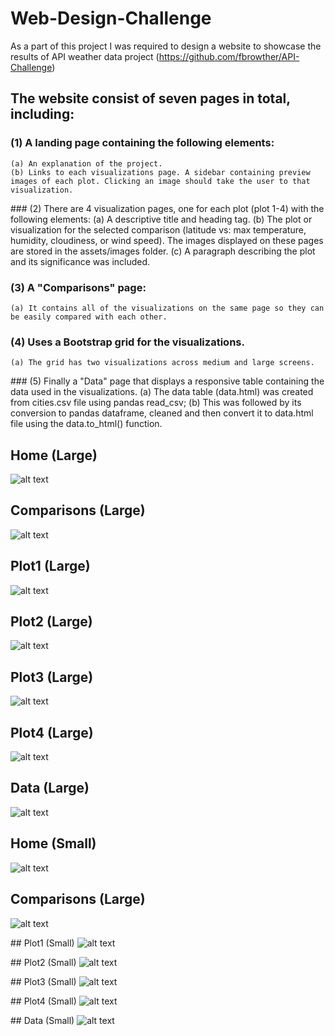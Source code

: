# Web-Design-Challenge
As a part of this project I was required to design a website to showcase the results of API weather data project (https://github.com/fbrowther/API-Challenge) 

## The website consist of seven pages in total, including:

### (1) A landing page containing the following elements:
    (a) An explanation of the project.
    (b) Links to each visualizations page. A sidebar containing preview images of each plot. Clicking an image should take the user to that visualization.

### (2) There are 4 visualization pages, one for each plot (plot 1-4) with the following elements:
    (a) A descriptive title and heading tag.
    (b) The plot or visualization for the selected comparison (latitude vs: max temperature, humidity, cloudiness, or wind speed). 
        The images displayed on these pages are stored in the assets/images folder.
    (c) A paragraph describing the plot and its significance was included.

### (3) A "Comparisons" page:
    (a) It contains all of the visualizations on the same page so they can be easily compared with each other.

### (4) Uses a Bootstrap grid for the visualizations.
    (a) The grid has two visualizations across medium and large screens.

### (5) Finally a "Data" page that displays a responsive table containing the data used in the visualizations.
    (a) The data table (data.html) was created from cities.csv file using pandas read_csv; 
    (b) This was followed by its conversion to pandas dataframe, cleaned and then convert it to data.html file using the data.to_html() function.


## Home (Large)
![alt text](https://github.com/fbrowther/Web-Design-Challenge/blob/main/Images%20for%20readme/Large/Home.png)


## Comparisons (Large)
![alt text](https://github.com/fbrowther/Web-Design-Challenge/blob/main/Images%20for%20readme/Large/Comparisons.png)


## Plot1 (Large)
![alt text](https://github.com/fbrowther/Web-Design-Challenge/blob/main/Images%20for%20readme/Large/Plot%201.png)


## Plot2 (Large)
![alt text](https://github.com/fbrowther/Web-Design-Challenge/blob/main/Images%20for%20readme/Large/Plot%202.png)


## Plot3 (Large)
![alt text](https://github.com/fbrowther/Web-Design-Challenge/blob/main/Images%20for%20readme/Large/Plot%203.png)


## Plot4 (Large)
![alt text](https://github.com/fbrowther/Web-Design-Challenge/blob/main/Images%20for%20readme/Large/Plot%204.png)


## Data (Large)
![alt text](https://github.com/fbrowther/Web-Design-Challenge/blob/main/Images%20for%20readme/Large/Data.png)


## Home (Small)
![alt text](https://github.com/fbrowther/Web-Design-Challenge/blob/main/Images%20for%20readme/Small/Home%20-%20Small.png)


## Comparisons (Large)
![alt text](https://github.com/fbrowther/Web-Design-Challenge/blob/main/Images%20for%20readme/Small/Comparisons%20-%20Small.png)


## Plot1 (Small)
![alt text](https://github.com/fbrowther/Web-Design-Challenge/blob/main/Images%20for%20readme/Small/Plot%201%20-%20Small.png)


## Plot2 (Small)
![alt text](https://github.com/fbrowther/Web-Design-Challenge/blob/main/Images%20for%20readme/Small/Plot%202%20-%20Small.png)


## Plot3 (Small)
![alt text](https://github.com/fbrowther/Web-Design-Challenge/blob/main/Images%20for%20readme/Small/Plot%203%20-%20Small.png)


## Plot4 (Small)
![alt text](https://github.com/fbrowther/Web-Design-Challenge/blob/main/Images%20for%20readme/Small/Plot%204%20-%20Small.png)


## Data (Small)
![alt text](https://github.com/fbrowther/Web-Design-Challenge/blob/main/Images%20for%20readme/Small/Data%20-Small.png)

